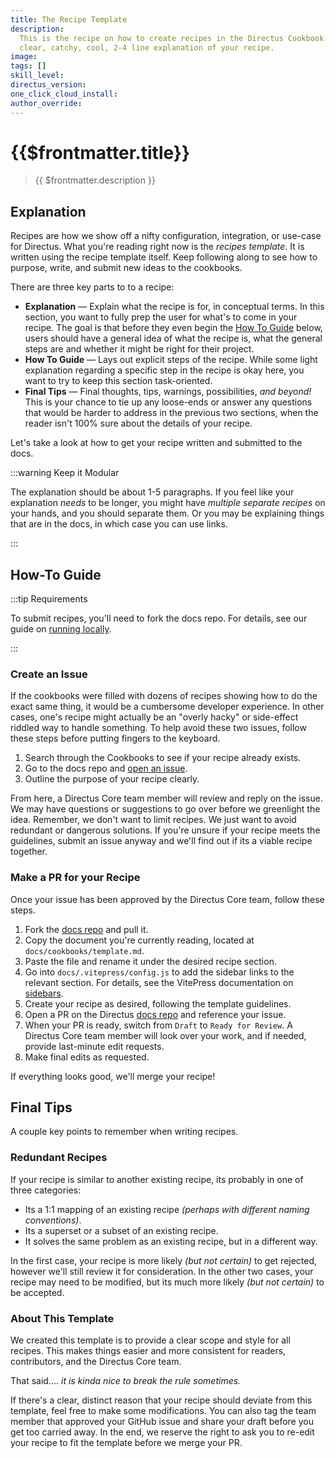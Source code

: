 ```yaml
---
title: The Recipe Template
description:
  This is the recipe on how to create recipes in the Directus Cookbook. Typically, you want this description to be be a
  clear, catchy, cool, 2-4 line explanation of your recipe.
image:
tags: []
skill_level:
directus_version:
one_click_cloud_install:
author_override:
---
```


# {{$frontmatter.title}}

> {{ $frontmatter.description }}

## Explanation

Recipes are how we show off a nifty configuration, integration, or use-case for Directus. What you're reading right now
is the _recipes template_. It is written using the recipe template itself. Keep following along to see how to purpose,
write, and submit new ideas to the cookbooks.

There are three key parts to to a recipe:

- **Explanation** — Explain what the recipe is for, in conceptual terms. In this section, you want to fully prep the
  user for what's to come in your recipe. The goal is that before they even begin the [How To Guide](#how-to-guide)
  below, users should have a general idea of what the recipe is, what the general steps are and whether it might be
  right for their project.
- **How To Guide** — Lays out explicit steps of the recipe. While some light explanation regarding a specific step in
  the recipe is okay here, you want to try to keep this section task-oriented.
- **Final Tips** — Final thoughts, tips, warnings, possibilities, _and beyond!_ This is your chance to tie up any
  loose-ends or answer any questions that would be harder to address in the previous two sections, when the reader isn't
  100% sure about the details of your recipe.

Let's take a look at how to get your recipe written and submitted to the docs.

:::warning Keep it Modular

The explanation should be about 1-5 paragraphs. If you feel like your explanation _needs_ to be longer, you might have
_multiple separate recipes_ on your hands, and you should separate them. Or you may be explaining things that are in the
docs, in which case you can use links.

:::

## How-To Guide

:::tip Requirements

To submit recipes, you'll need to fork the docs repo. For details, see our guide on
[running locally](contributing/running-locally.html).

:::

<!--
<video autoplay playsinline muted loop controls>
	<source src="" type="video/mp4" />
</video>
-->

### Create an Issue

If the cookbooks were filled with dozens of recipes showing how to do the exact same thing, it would be a cumbersome
developer experience. In other cases, one's recipe might actually be an "overly hacky" or side-effect riddled way to
handle something. To help avoid these two issues, follow these steps before putting fingers to the keyboard.

1. Search through the Cookbooks to see if your recipe already exists.
2. Go to the docs repo and [open an issue](https://github.com/directus/docs/issues).
3. Outline the purpose of your recipe clearly.

From here, a Directus Core team member will review and reply on the issue. We may have questions or suggestions to go
over before we greenlight the idea. Remember, we don't want to limit recipes. We just want to avoid redundant or
dangerous solutions. If you're unsure if your recipe meets the guidelines, submit an issue anyway and we'll find out if
its a viable recipe together.

### Make a PR for your Recipe

Once your issue has been approved by the Directus Core team, follow these steps.

1. Fork the [docs repo](https://github.com/directus/docs/) and pull it.
2. Copy the document you're currently reading, located at `docs/cookbooks/template.md`.
3. Paste the file and rename it under the desired recipe section.
4. Go into `docs/.vitepress/config.js` to add the sidebar links to the relevant section. For details, see the VitePress
   documentation on [sidebars](https://vitepress.vuejs.org/guide/theme-sidebar).
5. Create your recipe as desired, following the template guidelines.
6. Open a PR on the Directus [docs repo](https://github.com/directus/docs/) and reference your issue.
7. When your PR is ready, switch from `Draft` to `Ready for Review`. A Directus Core team member will look over your
   work, and if needed, provide last-minute edit requests.
8. Make final edits as requested.

If everything looks good, we'll merge your recipe!

## Final Tips

A couple key points to remember when writing recipes.

### Redundant Recipes

If your recipe is similar to another existing recipe, its probably in one of three categories:

- Its a 1:1 mapping of an existing recipe _(perhaps with different naming conventions)_.
- Its a superset or a subset of an existing recipe.
- It solves the same problem as an existing recipe, but in a different way.

In the first case, your recipe is more likely _(but not certain)_ to get rejected, however we'll still review it for
consideration. In the other two cases, your recipe may need to be modified, but its much more likely _(but not certain)_
to be accepted.

### About This Template

We created this template is to provide a clear scope and style for all recipes. This makes things easier and more
consistent for readers, contributors, and the Directus Core team.

That said.... _it is kinda nice to break the rule sometimes._

If there's a clear, distinct reason that your recipe should deviate from this template, feel free to make some
modifications. You can also tag the team member that approved your GitHub issue and share your draft before you get too
carried away. In the end, we reserve the right to ask you to re-edit your recipe to fit the template before we merge
your PR.

<!-- @TODO
### Media
Two potential strategies:
- Directus
- Continue embedding in GitHub
-->
